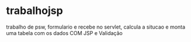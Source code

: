 # trabalhojsp
trabalho de psw, formulario e recebe no servlet, calcula a situcao e monta uma tabela com os dados COM JSP e Validação
